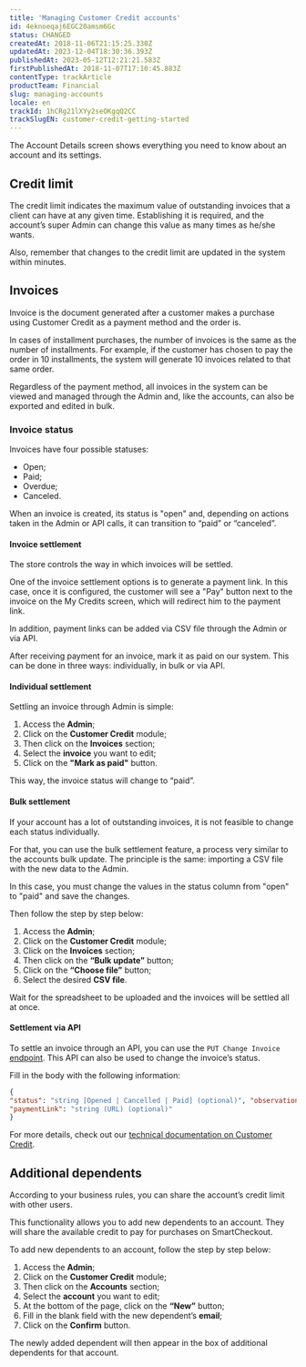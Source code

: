 ```yaml
---
title: 'Managing Customer Credit accounts'
id: 4eknoeqaj6EGC20amsm6Gc
status: CHANGED
createdAt: 2018-11-06T21:15:25.330Z
updatedAt: 2023-12-04T18:30:36.393Z
publishedAt: 2023-05-12T12:21:21.583Z
firstPublishedAt: 2018-11-07T17:10:45.883Z
contentType: trackArticle
productTeam: Financial
slug: managing-accounts
locale: en
trackId: 1hCRg21lXYy2seOKgqQ2CC
trackSlugEN: customer-credit-getting-started
---
```


The Account Details screen shows everything you need to know about an account and its settings.

## Credit limit

The credit limit indicates the maximum value of outstanding invoices that a client can have at any given time. Establishing it is required, and the account’s super Admin can change this value as many times as he/she wants.

Also, remember that changes to the credit limit are updated in the system within minutes.

## Invoices 

Invoice is the document generated after a customer makes a purchase using Customer Credit as a payment method and the order is.

In cases of installment purchases, the number of invoices is the same as the number of installments. For example, if the customer has chosen to pay the order in 10 installments, the system will generate 10 invoices related to that same order.

Regardless of the payment method, all invoices in the system can be viewed and managed through the Admin and, like the accounts, can also be exported and edited in bulk.

### Invoice status
Invoices have four possible statuses:

- Open;
- Paid;
- Overdue;
- Canceled.

When an invoice is created, its status is "open" and, depending on actions taken in the Admin or API calls, it can transition to “paid” or “canceled”.

#### Invoice settlement
The store controls the way in which invoices will be settled.

One of the invoice settlement options is to generate a payment link. In this case, once it is configured, the customer will see a "Pay" button next to the invoice on the My Credits screen, which will redirect him to the payment link.

In addition, payment links can be added via CSV file through the Admin or via API.

After receiving payment for an invoice, mark it as paid on our system. This can be done in three ways: individually, in bulk or via API.

#### Individual settlement
Settling an invoice through Admin is simple:

1. Access the __Admin__;
2. Click on the __Customer Credit__ module;
3. Then click on the __Invoices__ section;
4. Select the __invoice__ you want to edit;
5. Click on the __"Mark as paid"__ button.

This way, the invoice status will change to “paid”.

#### Bulk settlement
If your account has a lot of outstanding invoices, it is not feasible to change each status individually.

For that, you can use the bulk settlement feature, a process very similar to the accounts bulk update. The principle is the same: importing a CSV file with the new data to the Admin.

In this case, you must change the values in the status column from "open" to "paid" and save the changes.

Then follow the step by step below:

1. Access the __Admin__;
2. Click on the __Customer Credit__ module;
3. Click on the __Invoices__ section;
4. Then click on the __“Bulk update”__ button;
5. Click on the __“Choose file”__ button;
6. Select the desired __CSV file__.

Wait for the spreadsheet to be uploaded and the invoices will be settled all at once.

#### Settlement via API
To settle an invoice through an API, you can use the `PUT Change Invoice` [endpoint](https://developers.vtex.com/docs/api-reference/customer-credit-api#put-/api/creditcontrol/accounts/-creditAccountId-/invoices/-invoiceId- "endpoint"). This API can also be used to change the invoice’s status.

Fill in the body with the following information:

```json
{
"status": "string [Opened | Cancelled | Paid] (optional)", "observation": "string (optional)",
"paymentLink": "string (URL) (optional)"
}
```

For more details, check out our [technical documentation on Customer Credit](https://developers.vtex.com/docs/guides/customer-credit-api-overview "technical documentation on Customer Credit").

## Additional dependents
According to your business rules, you can share the account’s credit limit with other users.

This functionality allows you to add new dependents to an account. They will share the available credit to pay for purchases on SmartCheckout.

To add new dependents to an account, follow the step by step below:

1. Access the __Admin__;
2. Click on the __Customer Credit__ module;
3. Then click on the __Accounts__ section;
4. Select the __account__ you want to edit;
5. At the bottom of the page, click on the __“New”__ button;
6. Fill in the blank field with the new dependent’s __email__;
7. Click on the __Confirm__ button.

The newly added dependent will then appear in the box of additional dependents for that account.
